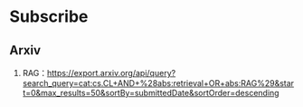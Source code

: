 # Subscribe

## Arxiv

1. RAG：https://export.arxiv.org/api/query?search_query=cat:cs.CL+AND+%28abs:retrieval+OR+abs:RAG%29&start=0&max_results=50&sortBy=submittedDate&sortOrder=descending
